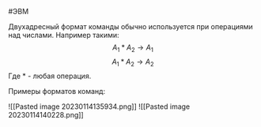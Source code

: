 #ЭВМ 

Двухадресный формат команды обычно используется при операциями над числами. Например такими:
$$A_{1}*A_{2}\to A_{1}$$
$$A_{1}*A_{2}\to A_{2}$$
Где $*$ - любая операция.

Примеры форматов команд:

![[Pasted image 20230114135934.png]]
![[Pasted image 20230114140228.png]]

